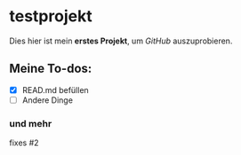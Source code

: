 # testprojekt
Dies hier ist mein **erstes Projekt**, um *GitHub* auszuprobieren.

## Meine To-dos:
- [x] READ.md befüllen
- [ ] Andere Dinge

### und mehr

fixes #2
